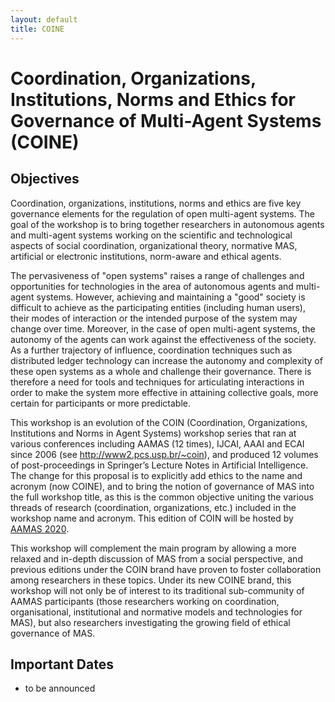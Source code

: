```yaml
---
layout: default
title: COINE
---
```


# Coordination, Organizations, Institutions, Norms and Ethics for Governance of Multi-Agent Systems (COINE)


## Objectives

Coordination, organizations, institutions, norms and ethics are five key governance elements for the regulation of open multi-agent systems. The goal of the workshop is to bring together researchers in autonomous agents and multi-agent systems working on the scientific and technological aspects of social coordination, organizational theory, normative MAS, artificial or electronic institutions, norm-aware and ethical agents.

<!--
Coordination, organizations, institutions and norms are four key governance elements, and the COIN workshops constitute a space for debate and exploration of these four elements for the design and use of open systems.
We seek to attract high-quality papers and an active audience to debate mathematical, logical, computational, methodological, implementational, philosophical and pragmatic issues related to the four aspects of COIN. 
-->

The pervasiveness of "open systems" raises a range of challenges and opportunities for technologies in the area of autonomous agents and multi-agent systems. However, achieving and maintaining a "good" society is difficult to achieve as the participating entities (including human users), their modes of interaction or the intended purpose of the system may change over time. Moreover, in the case of open multi-agent systems, the autonomy of the agents can work against the effectiveness of the society. As a further trajectory of influence, coordination techniques such as distributed ledger technology can increase the autonomy and complexity of these open systems as a whole and challenge their governance. There is therefore a need for tools and techniques for articulating interactions in order to make the system more effective in attaining collective goals, more certain for participants or more predictable.

This workshop is an evolution of the COIN (Coordination, Organizations, Institutions and Norms in Agent Systems) workshop series that ran at various conferences including AAMAS
(12 times), IJCAI, AAAI and ECAI since 2006 (see http://www2.pcs.usp.br/~coin), and produced 12 volumes of post-proceedings in Springer’s Lecture Notes in Artificial Intelligence. The change for this proposal is to explicitly add ethics to the name and acronym (now COINE), and to bring the notion of governance of MAS into the full workshop title, as
this is the common objective uniting the various threads of research (coordination, organizations, etc.) included in the workshop name and acronym. This edition of COIN will be hosted by [AAMAS 2020](http://www.aamas2020.org).


This workshop will complement the main program by allowing a more relaxed and in-depth discussion of MAS from a social perspective, and previous editions under the COIN brand
have proven to foster collaboration among researchers in these topics. Under its new COINE brand, this workshop will not only be of interest to its traditional sub-community of AAMAS participants (those researchers working on coordination, organisational, institutional and normative models and technologies for MAS), but also researchers investigating the growing field of ethical governance of MAS.


## Important Dates

- to be announced

<!---
- ~~February 7, 2017~~ February 17, 2017: Deadline for paper submissions
- ~~March 2, 2017~~ March 15, 2017: Paper notifications sent
- ~~March 9, 2017~~ March 22, 2017: Camera-ready copy due
- May 8 or 9, 2017: Date of workshop
-->
